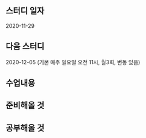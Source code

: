 스터디 일자
----------
2020-11-29

다음 스터디 
-----------
2020-12-05 (기본 매주 일요일 오전 11시, 월3회, 변동 있음) 

수업내용
-----------

준비해올 것
--------------


공부해올 것
------------


